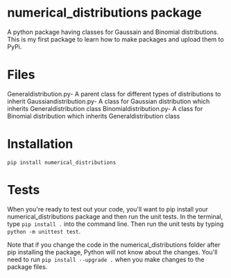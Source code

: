 # numerical_distributions package

A python package having classes for Gaussain and Binomial distributions. This is my first package to learn how to make packages and upload them to PyPi.

# Files

Generaldistribution.py- A parent class for different types of distributions to inherit
Gaussiandistribution.py- A class for Gaussian distribution which inherits Generaldistribution class
Binomialdistribution.py- A class for Binomial distribution which inherits Generaldistribution class

# Installation
```
pip install numerical_distributions
```

# Tests

When you're ready to test out your code, you'll want to pip install your numerical_distributions package and then run the unit tests. In the terminal, type `pip install .` into the command line. Then run the unit tests by typing `python -m unittest test`. 

Note that if you change the code in the numerical_distributions folder after pip installing the package, Python will not know about the changes. You'll need to run `pip install --upgrade .` when you make changes to the package files.